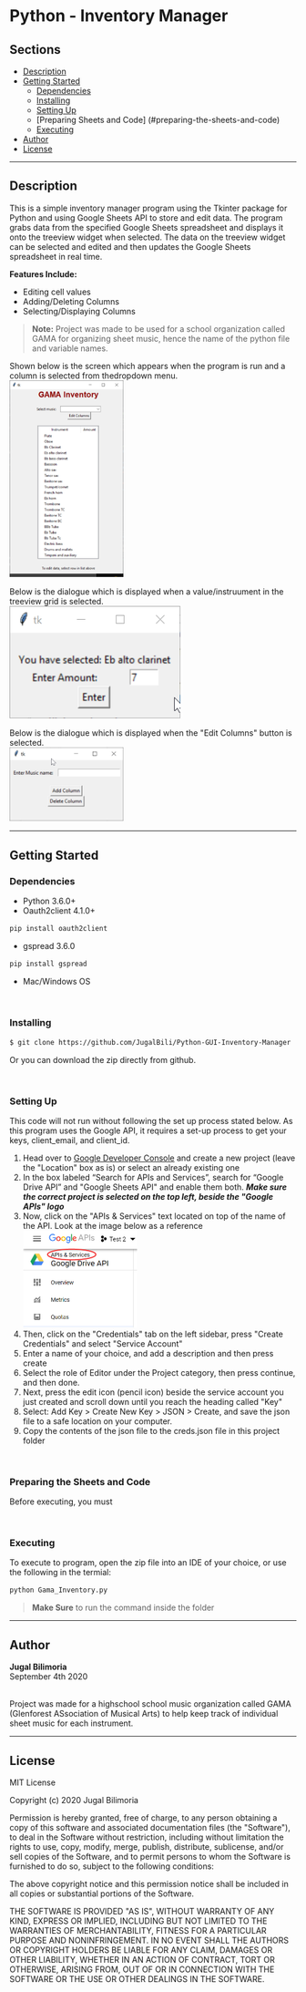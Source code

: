 # Python - Inventory Manager

## Sections 
- [Description](#description)
- [Getting Started](#getting-started)
    - [Dependencies](#dependencies)
    - [Installing](#installing)
    - [Setting Up](#setting-up)
    - [Preparing Sheets and Code] (#preparing-the-sheets-and-code)
    - [Executing](#executing)
- [Author](#author)
- [License](#license)

---
## Description
This is a simple inventory manager program using the Tkinter package for Python and using Google Sheets API to store and edit data. The program grabs data from the specified Google Sheets spreadsheet and displays it onto the treeview widget when selected. The data on the treeview widget can be selected and edited and then updates the Google Sheets spreadsheet in real time. 

**Features Include:**
- Editing cell values
- Adding/Deleting Columns 
- Selecting/Displaying Columns 

> **Note:** Project was made to be used for a school organization called GAMA for  organizing sheet music, hence the name of the python file and variable names. 

Shown below is the screen which appears when the program is run and a column is selected from thedropdown menu. <br />
<img src="Screenshots/titlescreen.png" width="200">

Below is the dialogue which is displayed when a value/instruument in the treeview grid is selected. <br />
<img src="Screenshots/instrument-selected.png" width="300">


Below is the dialogue which is displayed when the "Edit Columns" button is selected. <br /> 
<img src="Screenshots/edit-columns.png" width="200">

---
## Getting Started

### Dependencies
- Python 3.6.0+
- Oauth2client 4.1.0+ 
```bash
pip install oauth2client
```
- gspread 3.6.0 
```bash
pip install gspread
```
- Mac/Windows OS

<br />

### Installing 
```bash
$ git clone https://github.com/JugalBili/Python-GUI-Inventory-Manager
```
Or you can download the zip directly from github. 

<br />


### Setting Up
This code will not run without following the set up process stated below. As this program uses the Google API, it requires a set-up process to get your keys, client_email, and client_id. 

1. Head over to [Google Developer Console](https://console.developers.google.com/cloud-resource-manager) and create a new project (leave the "Location" box as is) or select an already existing one 
2. In the box labeled “Search for APIs and Services”, search for “Google Drive API” and "Google Sheets API" and enable them both. ***Make sure the correct project is selected on the top left, beside the "Google APIs" logo***  
3. Now, click on the "APIs & Services" text located on top of the name of the API. Look at the image below as a reference <img src="Screenshots\APIs-&-services-text.png" width="200">
4. Then, click on the "Credentials" tab on the left sidebar, press "Create Credentials" and select "Service Account"
5. Enter a name of your choice, and add a description and then press create
6. Select the role of Editor under the Project category, then press continue, and then done.  
7. Next, press the edit icon (pencil icon) beside the service account you just created and scroll down until you reach the heading called "Key"
8. Select: Add Key > Create New Key > JSON > Create, and save the json file to a safe location on your computer. 
9. Copy the contents of the json file to the creds.json file in this project folder

<br />


### Preparing the Sheets and Code

Before executing, you must 


<br />

### Executing
To execute to program, open the zip file into an IDE of your choice, or use the following in the termial: 
```bash
python Gama_Inventory.py
```
> **Make Sure** to run the command inside the folder

---
## Author 
**Jugal Bilimoria**
<br />September 4th 2020

<br />Project was made for a highschool school music organization called GAMA (Glenforest ASsociation of Musical Arts) to help keep track of individual sheet music for each instrument. 

---
## License 


MIT License

Copyright (c) 2020 Jugal Bilimoria

Permission is hereby granted, free of charge, to any person obtaining a copy
of this software and associated documentation files (the "Software"), to deal
in the Software without restriction, including without limitation the rights
to use, copy, modify, merge, publish, distribute, sublicense, and/or sell
copies of the Software, and to permit persons to whom the Software is
furnished to do so, subject to the following conditions:

The above copyright notice and this permission notice shall be included in all
copies or substantial portions of the Software.

THE SOFTWARE IS PROVIDED "AS IS", WITHOUT WARRANTY OF ANY KIND, EXPRESS OR
IMPLIED, INCLUDING BUT NOT LIMITED TO THE WARRANTIES OF MERCHANTABILITY,
FITNESS FOR A PARTICULAR PURPOSE AND NONINFRINGEMENT. IN NO EVENT SHALL THE
AUTHORS OR COPYRIGHT HOLDERS BE LIABLE FOR ANY CLAIM, DAMAGES OR OTHER
LIABILITY, WHETHER IN AN ACTION OF CONTRACT, TORT OR OTHERWISE, ARISING FROM,
OUT OF OR IN CONNECTION WITH THE SOFTWARE OR THE USE OR OTHER DEALINGS IN THE
SOFTWARE.
